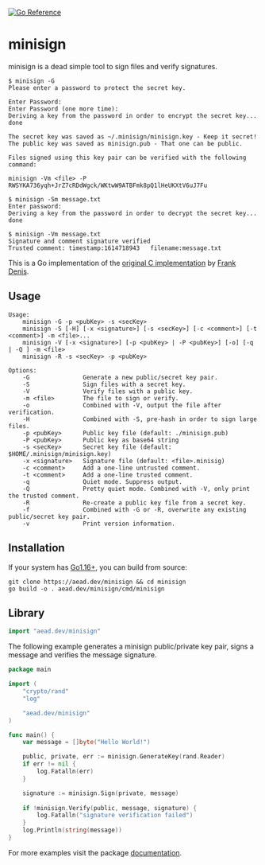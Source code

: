 [![Go Reference](https://pkg.go.dev/badge/aead.dev/minisign.svg)](https://pkg.go.dev/aead.dev/minisign)

# minisign
minisign is a dead simple tool to sign files and verify signatures.

```
$ minisign -G                                                                                  
Please enter a password to protect the secret key.

Enter Password: 
Enter Password (one more time): 
Deriving a key from the password in order to encrypt the secret key... done

The secret key was saved as ~/.minisign/minisign.key - Keep it secret!
The public key was saved as minisign.pub - That one can be public.

Files signed using this key pair can be verified with the following command:

minisign -Vm <file> -P RWSYKA736yqh+JrZ7cRDdWgck/WKtwW9ATBFmk8pQ1lHeUKXtV6uJ7Fu
```
```
$ minisign -Sm message.txt
Enter password: 
Deriving a key from the password in order to decrypt the secret key... done
```
```
$ minisign -Vm message.txt
Signature and comment signature verified
Trusted comment: timestamp:1614718943	filename:message.txt
```

This is a Go implementation of the [original C implementation](https://github.com/jedisct1/minisign) by [Frank Denis](https://github.com/jedisct1).

## Usage

```
Usage:
    minisign -G -p <pubKey> -s <secKey>
    minisign -S [-H] [-x <signature>] [-s <secKey>] [-c <comment>] [-t <comment>] -m <file>...
    minisign -V [-x <signature>] [-p <pubKey> | -P <pubKey>] [-o] [-q | -Q ] -m <file>
    minisign -R -s <secKey> -p <pubKey>
 
Options:
    -G               Generate a new public/secret key pair.       
    -S               Sign files with a secret key.
    -V               Verify files with a public key.
    -m <file>        The file to sign or verify.
    -o               Combined with -V, output the file after verification.
    -H               Combined with -S, pre-hash in order to sign large files.
    -p <pubKey>      Public key file (default: ./minisign.pub)
    -P <pubKey>      Public key as base64 string
    -s <secKey>      Secret key file (default: $HOME/.minisign/minisign.key)
    -x <signature>   Signature file (default: <file>.minisig)
    -c <comment>     Add a one-line untrusted comment.
    -t <comment>     Add a one-line trusted comment.
    -q               Quiet mode. Suppress output.
    -Q               Pretty quiet mode. Combined with -V, only print the trusted comment.
    -R               Re-create a public key file from a secret key.
    -f               Combined with -G or -R, overwrite any existing public/secret key pair.
    -v               Print version information.
```

## Installation

If your system has [Go1.16+](), you can build from source:
```
git clone https://aead.dev/minisign && cd minisign
go build -o . aead.dev/minisign/cmd/minisign
```

## Library

```Go
import "aead.dev/minisign" 
```

The following example generates a minisign public/private key pair, signs a message and verifies the message signature.

```Go
package main

import (
	"crypto/rand"
	"log"

	"aead.dev/minisign"
)

func main() {
	var message = []byte("Hello World!")

	public, private, err := minisign.GenerateKey(rand.Reader)
	if err != nil {
		log.Fatalln(err)
	}

	signature := minisign.Sign(private, message)
	
	if !minisign.Verify(public, message, signature) {
		log.Fatalln("signature verification failed")
	}
	log.Println(string(message))
}
```
For more examples visit the package [documentation](https://pkg.go.dev/aead.dev/minisign).
